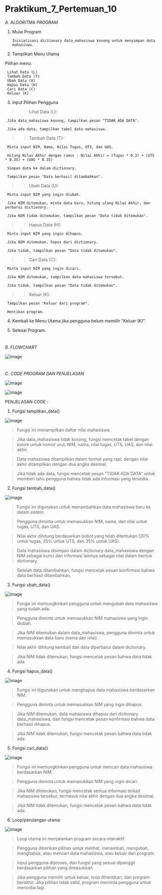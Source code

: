 # Praktikum_7_Pertemuan_10

*A. ALGORITMA PROGRAM*

1.	Mulai Program
   
        Inisialisasi dictionary data_mahasiswa kosong untuk menyimpan data mahasiswa.
  	 
2.	Tampilkan Menu Utama
   
   Pilihan menu:
   
     Lihat Data (L)
     Tambah Data (T)
     Ubah Data (U)
     Hapus Data (H)
     Cari Data (C)
     Keluar (K)
      
3. Input Pilihan Pengguna
   
>> Lihat Data (L):

     Jika data_mahasiswa kosong, tampilkan pesan "TIDAK ADA DATA".

     Jika ada data, tampilkan tabel data mahasiswa.

>> Tambah Data (T):

     Minta input NIM, Nama, Nilai Tugas, UTS, dan UAS. 
     
     Hitung Nilai Akhir dengan rumus : Nilai Akhir = (Tugas * 0.3) + (UTS * 0.35) + (UAS * 0.35)

     Simpan data ke dalam dictionary.

     Tampilkan pesan "Data berhasil ditambahkan".

>> Ubah Data (U):

     Minta input NIM yang ingin diubah.
     
     Jika NIM ditemukan, minta data baru, hitung ulang Nilai Akhir, dan perbarui dictionary.
     
     Jika NIM tidak ditemukan, tampilkan pesan "Data tidak ditemukan".

>> Hapus Data (H):

     Minta input NIM yang ingin dihapus.

     Jika NIM ditemukan, hapus dari dictionary.

     Jika tidak, tampilkan pesan "Data tidak ditemukan".

>> Cari Data (C):

     Minta input NIM yang ingin dicari.
     
     Jika NIM ditemukan, tampilkan data mahasiswa tersebut.
     
     Jika tidak, tampilkan pesan "Data tidak ditemukan".

>> Keluar (K):

     Tampilkan pesan "Keluar dari program".
     
     Hentikan program.
     
4.	Kembali ke Menu Utama jika pengguna belum memilih "Keluar (K)".
   
5.	Selesai Program.

#

*B. FLOWCHART*

![image](https://github.com/user-attachments/assets/a472a526-3507-44a6-a26e-b21983d090ae)

#

*C. CODE PROGRAM DAN PENJELASAN*

![image](https://github.com/user-attachments/assets/b2861a4c-25c2-4bf5-b954-8afd24f7ca26)

![image](https://github.com/user-attachments/assets/2987d597-baf0-4c1b-b8a6-49689d54745e)

PENJELASAN CODE : 

1. Fungsi tampilkan_data()

![image](https://github.com/user-attachments/assets/8688910d-37f4-485a-9c36-55f684da49f4)

>Fungsi ini menampilkan daftar nilai mahasiswa.

>Jika data_mahasiswa tidak kosong, fungsi mencetak tabel dengan kolom untuk nomor urut, NIM, nama, nilai tugas, UTS, UAS, dan nilai akhir.

>Data mahasiswa ditampilkan dalam format yang rapi, dengan nilai akhir ditampilkan dengan dua angka desimal.

>Jika tidak ada data, fungsi mencetak pesan "TIDAK ADA DATA" untuk memberi tahu pengguna bahwa tidak ada informasi yang tersedia.

2. Fungsi tambah_data()

![image](https://github.com/user-attachments/assets/a9f95c7d-775f-4e5c-8074-81f51005e6b0)

>Fungsi ini digunakan untuk menambahkan data mahasiswa baru ke dalam sistem.

>Pengguna diminta untuk memasukkan NIM, nama, dan nilai untuk tugas, UTS, dan UAS.

>Nilai akhir dihitung berdasarkan bobot yang telah ditentukan (30% untuk tugas, 35% untuk UTS, dan 35% untuk UAS).

>Data mahasiswa disimpan dalam dictionary data_mahasiswa dengan NIM sebagai kunci dan informasi lainnya sebagai nilai dalam bentuk dictionary.

>Setelah data ditambahkan, fungsi mencetak pesan konfirmasi bahwa data berhasil ditambahkan.

3. Fungsi ubah_data()

![image](https://github.com/user-attachments/assets/0bd705d0-44ea-4048-a035-4e10124f4c74)

>Fungsi ini memungkinkan pengguna untuk mengubah data mahasiswa yang sudah ada.

>Pengguna diminta untuk memasukkan NIM mahasiswa yang ingin diubah.

>Jika NIM ditemukan dalam data_mahasiswa, pengguna diminta untuk memasukkan data baru (nama dan nilai).

>Nilai akhir dihitung kembali dan data diperbarui dalam dictionary.

>Jika NIM tidak ditemukan, fungsi mencetak pesan bahwa data tidak ada.

4. Fungsi hapus_data()

![image](https://github.com/user-attachments/assets/ca6c1507-e546-45e0-a052-a4612e5c0e5b)

>Fungsi ini digunakan untuk menghapus data mahasiswa berdasarkan NIM.

>Pengguna diminta untuk memasukkan NIM yang ingin dihapus.

>Jika NIM ditemukan, data mahasiswa dihapus dari dictionary data_mahasiswa, dan fungsi mencetak pesan konfirmasi bahwa data berhasil dihapus.

>Jika NIM tidak ditemukan, fungsi mencetak pesan bahwa data tidak ada.

5. Fungsi cari_data()

![image](https://github.com/user-attachments/assets/ae0c74da-aeed-43aa-8b0d-574400f27494)

>Fungsi ini memungkinkan pengguna untuk mencari data mahasiswa berdasarkan NIM.

>Pengguna diminta untuk memasukkan NIM yang ingin dicari.

>Jika NIM ditemukan, fungsi mencetak semua informasi terkait mahasiswa tersebut, termasuk nilai akhir dengan dua angka desimal.

>Jika NIM tidak ditemukan, fungsi mencetak pesan bahwa data tidak ada.

6. Loop/perulangan utama

![image](https://github.com/user-attachments/assets/698e0aea-096e-4d29-abd6-83660a0067fd)

>Loop utama ini menjalankan program secara interaktif.

>Pengguna diberikan pilihan untuk melihat, menambah, mengubah, menghapus, atau mencari data mahasiswa, atau keluar dari program.

>Input pengguna diproses, dan fungsi yang sesuai dipanggil berdasarkan pilihan yang dimasukkan.

>Jika pengguna memilih untuk keluar, loop dihentikan, dan program berakhir. Jika pilihan tidak valid, program meminta pengguna untuk mencoba lagi.



